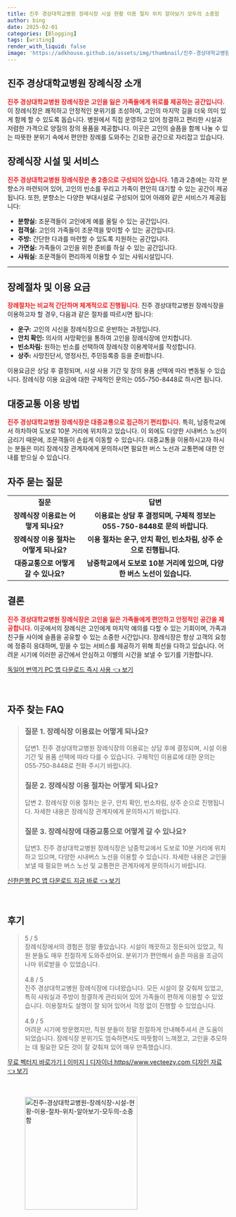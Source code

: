 ```yaml
---
title: 진주 경상대학교병원 장례식장 시설 현황 이용 절차 위치 알아보기 모두의 소중함
author: bing
date: 2025-02-01
categories: [Blogging]
tags: [writing]
render_with_liquid: false
image: 'https://adkhouse.github.io/assets/img/thumbnail/진주-경상대학교병원-장례식장-시설-현황-이용-절차-위치-알아보기-모두의-소중함.webp'
---
```



<h2 id='진주 경상대학교병원 장례식장 소개'>진주 경상대학교병원 장례식장 소개</h2>

<p><b><span style="color: #ee2323;">진주 경상대학교병원 장례식장은 고인을 잃은 가족들에게 위로를 제공하는 공간입니다.</span></b> 이 장례식장은 쾌적하고 안정적인 분위기를 조성하여, 고인의 마지막 길을 더욱 의미 있게 함께 할 수 있도록 돕습니다. 병원에서 직접 운영하고 있어 청결하고 편리한 시설과 저렴한 가격으로 양질의 장의 용품을 제공합니다. 이곳은 고인의 슬픔을 함께 나눌 수 있는 따뜻한 분위기 속에서 편안한 장례를 도와주는 긴요한 공간으로 자리잡고 있습니다.</p>

<h2 id='장례식장 시설 및 서비스'>장례식장 시설 및 서비스</h2>

<p><b><span style="color: #ee2323;">진주 경상대학교병원 장례식장은 총 2층으로 구성되어 있습니다.</span></b> 1층과 2층에는 각각 분향소가 마련되어 있어, 고인의 빈소를 꾸리고 가족이 편안히 대기할 수 있는 공간이 제공됩니다. 또한, 분향소는 다양한 부대시설로 구성되어 있어 아래와 같은 서비스가 제공됩니다:</p>

<ul>
    <li><b>분향실:</b> 조문객들이 고인에게 예를 올릴 수 있는 공간입니다.</li>
    <li><b>접객실:</b> 고인의 가족들이 조문객을 맞이할 수 있는 공간입니다.</li>
    <li><b>주방:</b> 간단한 다과를 마련할 수 있도록 지원하는 공간입니다.</li>
    <li><b>가면실:</b> 가족들이 고인을 위한 준비를 하실 수 있는 공간입니다.</li>
    <li><b>샤워실:</b> 조문객들이 편리하게 이용할 수 있는 샤워시설입니다.</li>
</ul>

<hr />

<h2 id='장례절차 및 이용 요금'>장례절차 및 이용 요금</h2>

<p><b><span style="color: #ee2323;">장례절차는 비교적 간단하며 체계적으로 진행됩니다.</span></b> 진주 경상대학교병원 장례식장을 이용하고자 할 경우, 다음과 같은 절차를 따르시면 됩니다:</p>

<ul>
    <li><b>운구:</b> 고인의 시신을 장례식장으로 운반하는 과정입니다.</li>
    <li><b>안치 확인:</b> 의사의 사망확인을 통하여 고인을 장례식장에 안치합니다.</li>
    <li><b>빈소차림:</b> 원하는 빈소를 선택하여 장례식장 이용계약서를 작성합니다.</li>
    <li><b>상주:</b> 사망진단서, 영정사진, 주민등록증 등을 준비합니다.</li>
</ul>

<p>이용요금은 상담 후 결정되며, 시설 사용 기간 및 장의 용품 선택에 따라 변동될 수 있습니다. 장례식장 이용 요금에 대한 구체적인 문의는 055-750-8448로 하시면 됩니다.</p>

<h2 id='대중교통 이용 방법'>대중교통 이용 방법</h2>

<p><b><span style="color: #ee2323;">진주 경상대학교병원 장례식장은 대중교통으로 접근하기 편리합니다.</span></b> 특히, 남중학교에서 하차하여 도보로 10분 거리에 위치하고 있습니다. 이 외에도 다양한 시내버스 노선이 금리기 때문에, 조문객들이 손쉽게 이동할 수 있습니다. 대중교통을 이용하시고자 하시는 분들은 미리 장례식장 관계자에게 문의하시면 필요한 버스 노선과 교통편에 대한 안내를 받으실 수 있습니다.</p>

<h2 id='자주 묻는 질문'>자주 묻는 질문</h2>

<table>
    <tr>
        <td style="text-align: center; height: 17px;"><b>질문</b></td>
        <td style="text-align: center; height: 17px;"><b>답변</b></td>
    </tr>
    <tr>
        <td style="text-align: center; height: 17px;"><b>장례식장 이용료는 어떻게 되나요?</b></td>
        <td style="text-align: center; height: 17px;"><b>이용료는 상담 후 결정되며, 구체적 정보는 055-750-8448로 문의 바랍니다.</b></td>
    </tr>
    <tr>
        <td style="text-align: center; height: 17px;"><b>장례식장 이용 절차는 어떻게 되나요?</b></td>
        <td style="text-align: center; height: 17px;"><b>이용 절차는 운구, 안치 확인, 빈소차림, 상주 순으로 진행됩니다.</b></td>
    </tr>
    <tr>
        <td style="text-align: center; height: 17px;"><b>대중교통으로 어떻게 갈 수 있나요?</b></td>
        <td style="text-align: center; height: 17px;"><b>남중학교에서 도보로 10분 거리에 있으며, 다양한 버스 노선이 있습니다.</b></td>
    </tr>
</table>

<h2 id='결론'>결론</h2>

<p><b><span style="color: #ee2323;">진주 경상대학교병원 장례식장은 고인을 잃은 가족들에게 편안하고 안정적인 공간을 제공합니다.</span></b> 이곳에서의 장례식은 고인에게 마지막 예의를 다할 수 있는 기회이며, 가족과 친구들 사이에 슬픔을 공유할 수 있는 소중한 시간입니다. 장례식장은 항상 고객의 요청에 정중히 응대하며, 믿을 수 있는 서비스를 제공하기 위해 최선을 다하고 있습니다. 어려운 시기에 이러한 공간에서 안심하고 이별의 시간을 보낼 수 있기를 기원합니다.</p>


<p><a class="click-button" title="독일어 번역기 PC 앱 다운로드 즉시 사용" href="https://adkhouse.github.io/posts/%EB%8F%85%EC%9D%BC%EC%96%B4-%EB%B2%88%EC%97%AD%EA%B8%B0-PC-%EC%95%B1-%EB%8B%A4%EC%9A%B4%EB%A1%9C%EB%93%9C-%EC%A6%89%EC%8B%9C-%EC%82%AC%EC%9A%A9/" rel="dofollow">독일어 번역기 PC 앱 다운로드 즉시 사용 👈 보기</a></p><br>
<h2 id='자주_찾는_FAQ'>자주 찾는 FAQ</h2>
<div itemscope="" itemtype="https://schema.org/FAQPage"> 
<blockquote> 
<div itemscope="" itemprop="mainEntity" itemtype="https://schema.org/Question"> 
<h3 itemprop="name">질문 1. 장례식장 이용료는 어떻게 되나요?</h3> 
<div itemscope="" itemprop="acceptedAnswer" itemtype="https://schema.org/Answer"> 
<span itemprop="text"> 
<p>답변1. 진주 경상대학교병원 장례식장의 이용료는 상담 후에 결정되며, 시설 이용 기간 및 용품 선택에 따라 다를 수 있습니다. 구체적인 이용료에 대한 문의는 055-750-8448로 전화 주시기 바랍니다.</p> 
</span> 
</div> 
</div> 

<div itemscope="" itemprop="mainEntity" itemtype="https://schema.org/Question"> 
<h3 itemprop="name">질문 2. 장례식장 이용 절차는 어떻게 되나요?</h3> 
<div itemscope="" itemprop="acceptedAnswer" itemtype="https://schema.org/Answer"> 
<span itemprop="text"> 
<p>답변 2. 장례식장 이용 절차는 운구, 안치 확인, 빈소차림, 상주 순으로 진행됩니다. 자세한 내용은 장례식장 관계자에게 문의하시기 바랍니다.</p> 
</span> 
</div> 
</div> 

<div itemscope="" itemprop="mainEntity" itemtype="https://schema.org/Question"> 
<h3 itemprop="name">질문 3. 장례식장에 대중교통으로 어떻게 갈 수 있나요?</h3> 
<div itemscope="" itemprop="acceptedAnswer" itemtype="https://schema.org/Answer"> 
<span itemprop="text"> 
<p>답변3. 진주 경상대학교병원 장례식장은 남중학교에서 도보로 10분 거리에 위치하고 있으며, 다양한 시내버스 노선을 이용할 수 있습니다. 자세한 내용은 고인을 보낼 때 필요한 버스 노선 및 교통편은 관계자에게 문의하시기 바랍니다.</p> 
</span> 
</div> 
</div> 
</blockquote> 
</div>
<p><a class="click-button" title="신한은행 PC 앱 다운로드 지금 바로" href="https://adkhouse.github.io/posts/%EC%8B%A0%ED%95%9C%EC%9D%80%ED%96%89-PC-%EC%95%B1-%EB%8B%A4%EC%9A%B4%EB%A1%9C%EB%93%9C-%EC%A7%80%EA%B8%88-%EB%B0%94%EB%A1%9C/" rel="dofollow">신한은행 PC 앱 다운로드 지금 바로 👈 보기</a></p><br>
<h2 id='후기'>후기</h2>
<div itemscope itemtype="https://schema.org/Product">
  <blockquote>
  <div itemprop="review" itemscope itemtype="https://schema.org/Review">
      <div itemprop="reviewRating" itemscope itemtype="https://schema.org/Rating"> <span itemprop="ratingValue">5</span> / <span itemprop="bestRating">5</span> </div>
      <span itemprop="reviewBody">장례식장에서의 경험은 정말 좋았습니다. 시설이 깨끗하고 정돈되어 있었고, 직원 분들도 매우 친절하게 도와주셨어요. 분위기가 편안해서 슬픈 마음을 조금이나마 위로받을 수 있었습니다.</span>
  </div>
  <br>
  <div itemprop="review" itemscope itemtype="https://schema.org/Review">
      <div itemprop="reviewRating" itemscope itemtype="https://schema.org/Rating"> <span itemprop="ratingValue">4.8</span> / <span itemprop="bestRating">5</span> </div>
      <span itemprop="reviewBody">진주 경상대학교병원 장례식장에 다녀왔습니다. 모든 시설이 잘 갖춰져 있었고, 특히 샤워실과 주방이 청결하게 관리되어 있어 가족들이 편하게 이용할 수 있었습니다. 이용절차도 설명이 잘 되어 있어서 걱정 없이 진행할 수 있었습니다.</span>
  </div>
  <br>
  <div itemprop="review" itemscope itemtype="https://schema.org/Review">
      <div itemprop="reviewRating" itemscope itemtype="https://schema.org/Rating"> <span itemprop="ratingValue">4.9</span> / <span itemprop="bestRating">5</span> </div>
      <span itemprop="reviewBody">어려운 시기에 방문했지만, 직원 분들이 정말 친절하게 안내해주셔서 큰 도움이 되었습니다. 장례식장 분위기도 엄숙하면서도 따뜻함이 느껴졌고, 고인을 추모하는 데 필요한 모든 것이 잘 갖춰져 있어 매우 만족했습니다.</span>
  </div>
  </blockquote>
</div>
<p><a class="click-button" title="무료 벡터지 바로가기ㅣ이미지ㅣ디자이너 https//www.vecteezy.com 디자인 자료" href="https://adkhouse.github.io/posts/%EB%AC%B4%EB%A3%8C-%EB%B2%A1%ED%84%B0%EC%A7%80-%EB%B0%94%EB%A1%9C%EA%B0%80%EA%B8%B0%E3%85%A3%EC%9D%B4%EB%AF%B8%EC%A7%80%E3%85%A3%EB%94%94%EC%9E%90%EC%9D%B4%EB%84%88-httpswww.vecteezy.com-%EB%94%94%EC%9E%90%EC%9D%B8-%EC%9E%90%EB%A3%8C/" rel="dofollow">무료 벡터지 바로가기ㅣ이미지ㅣ디자이너 https//www.vecteezy.com 디자인 자료 👈 보기</a></p><br>
<figure class="image"><img src="https://adkhouse.github.io/assets/img/thumbnail/진주-경상대학교병원-장례식장-시설-현황-이용-절차-위치-알아보기-모두의-소중함.webp" alt="진주-경상대학교병원-장례식장-시설-현황-이용-절차-위치-알아보기-모두의-소중함" width="256" height="256"></figure>